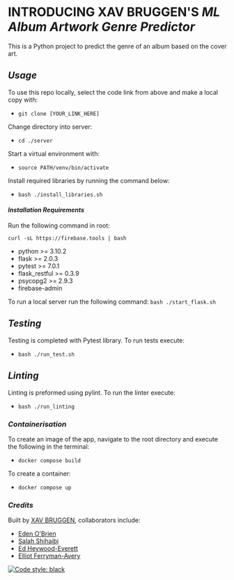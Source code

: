 # INTRODUCING XAV BRUGGEN'S _ML Album Artwork Genre Predictor_

This is a Python project to predict the genre of an album based on the cover art.

## _Usage_

To use this repo locally, select the code link from above and make a local copy with:

- `git clone [YOUR_LINK_HERE]`

Change directory into server:
- `cd ./server`

Start a virtual environment with:

- `source PATH/venv/bin/activate`

Install required libraries by running the command below:

- `bash ./install_libraries.sh`



#### _Installation Requirements_

Run the following command in root:

`curl -sL https://firebase.tools | bash`

- python >= 3.10.2
- flask >= 2.0.3
- pytest >= 7.0.1
- flask_restful >= 0.3.9
- psycopg2 >= 2.9.3
- firebase-admin

To run a local server run the following command:
`bash ./start_flask.sh`

## _Testing_

Testing is completed with Pytest library. To run tests execute:

- `bash ./run_test.sh`

## _Linting_

Linting is preformed using pylint. To run the linter execute:

- `bash ./run_linting`


### _Containerisation_

To create an image of the app, navigate to the root directory and execute the following in the terminal:

- `docker compose build`

To create a container:

- `docker compose up`

### _Credits_

Built by [XAV BRUGGEN](https://github.com/gravybru), collaborators include:

- [Eden O'Brien](https://github.com/eobr)
- [Salah Shihaibi](https://github.com/salah-shihaibi)
- [Ed Heywood-Everett](https://github.com/edheyev)
- [Elliot Ferryman-Avery](https://github.com/TermMC)

[![Code style: black](https://img.shields.io/badge/code%20style-black-000000.svg)](https://github.com/psf/black)

